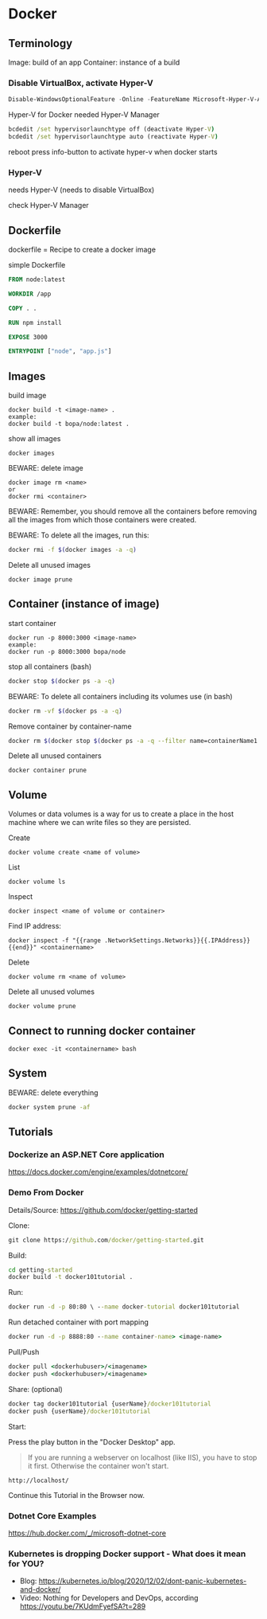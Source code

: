 # Docker

## Terminology

Image: build of an app
Container: instance of a build

### Disable VirtualBox, activate Hyper-V

```powershell
Disable-WindowsOptionalFeature -Online -FeatureName Microsoft-Hyper-V-All
```

Hyper-V for Docker needed
Hyper-V Manager

```cmd
bcdedit /set hypervisorlaunchtype off (deactivate Hyper-V)
bcdedit /set hypervisorlaunchtype auto (reactivate Hyper-V)
```

reboot
press info-button to activate hyper-v when docker starts

### Hyper-V

needs Hyper-V (needs to disable VirtualBox)

check Hyper-V Manager

## Dockerfile

dockerfile = Recipe to create a docker image

simple Dockerfile

```dockerfile
FROM node:latest

WORKDIR /app

COPY . .

RUN npm install

EXPOSE 3000

ENTRYPOINT ["node", "app.js"]
```

## Images

build image

```dos
docker build -t <image-name> .
example:
docker build -t bopa/node:latest .
```

show all images

```dos
docker images
```

BEWARE: delete image

```dos
docker image rm <name>
or
docker rmi <container>
```

BEWARE: Remember, you should remove all the containers before removing all the images from which those containers were created.

BEWARE: To delete all the images, run this:

```bash
docker rmi -f $(docker images -a -q)
```

Delete all unused images

```dos
docker image prune
```

## Container (instance of image)

start container

```dos
docker run -p 8000:3000 <image-name>
example:
docker run -p 8000:3000 bopa/node
```

stop all containers (bash)

```bash
docker stop $(docker ps -a -q)
```

BEWARE: To delete all containers including its volumes use (in bash)

```bash
docker rm -vf $(docker ps -a -q)
```

Remove container by container-name

```bash
docker rm $(docker stop $(docker ps -a -q --filter name=containerName1 --format="{{.ID}}"))
```

Delete all unused containers

```dos
docker container prune
```

## Volume

Volumes or data volumes is a way for us to create a place in the host machine where we can write files so they are persisted.

Create

```dos
docker volume create <name of volume>
```

List

```dos
docker volume ls
```

Inspect

```dos
docker inspect <name of volume or container>
```

Find IP address:

```dos
docker inspect -f "{{range .NetworkSettings.Networks}}{{.IPAddress}}{{end}}" <containername>
```

Delete

```dos
docker volume rm <name of volume>
```

Delete all unused volumes

```dos
docker volume prune
```

## Connect to running docker container	

```dos
docker exec -it <containername> bash
```

## System

BEWARE: delete everything

```bash
docker system prune -af
```

## Tutorials

### Dockerize an ASP.NET Core application

https://docs.docker.com/engine/examples/dotnetcore/

### Demo From Docker

Details/Source: https://github.com/docker/getting-started

Clone:

```cmd
git clone https://github.com/docker/getting-started.git
```

Build:

```cmd
cd getting-started
docker build -t docker101tutorial .
```

Run:

```cmd
docker run -d -p 80:80 \ --name docker-tutorial docker101tutorial
```

Run detached container with port mapping	

```cmd
docker run -d -p 8888:80 --name container-name> <image-name>
```

Pull/Push

```cmd
docker pull <dockerhubuser>/<imagename>
docker push <dockerhubuser>/<imagename>
```

Share: (optional)

```cmd
docker tag docker101tutorial {userName}/docker101tutorial
docker push {userName}/docker101tutorial
```

Start:

Press the play button in the "Docker Desktop" app.

> If you are running a webserver on localhost (like IIS), you have to stop it first. Otherwise the container won't start.

`http://localhost/`

Continue this Tutorial in the Browser now.

### Dotnet Core Examples

https://hub.docker.com/_/microsoft-dotnet-core

### Kubernetes is dropping Docker support - What does it mean for YOU?

- Blog: https://kubernetes.io/blog/2020/12/02/dont-panic-kubernetes-and-docker/
- Video: Nothing for Developers and DevOps, according https://youtu.be/7KUdmFyefSA?t=289

